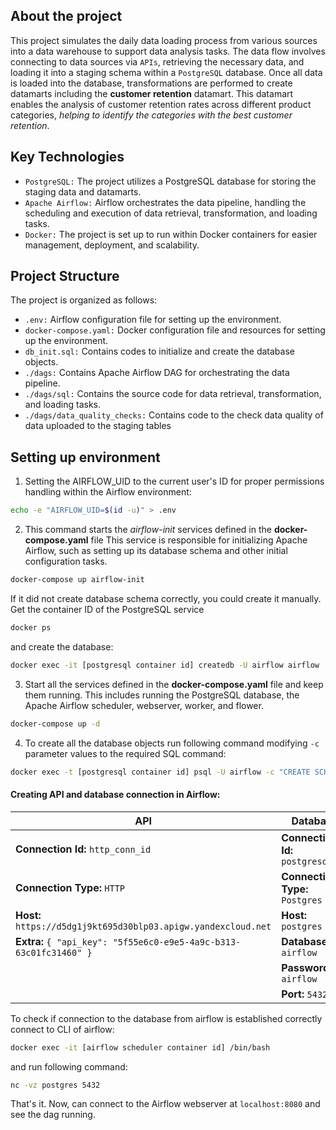 ##  About the project

This project simulates the daily data loading process from various sources into a data warehouse to support data analysis tasks. The data flow involves connecting to data sources via `APIs`, retrieving the necessary data, and loading it into a staging schema within a `PostgreSQL` database. Once all data is loaded into the database, transformations are performed to create datamarts including the **customer retention** datamart. This datamart enables the analysis of customer retention rates across different product categories, _helping to identify the categories with the best customer retention_.

##  Key Technologies

* `PostgreSQL:` The project utilizes a PostgreSQL database for storing the staging data and datamarts.
* `Apache Airflow:` Airflow orchestrates the data pipeline, handling the scheduling and execution of data retrieval, transformation, and loading tasks.
* `Docker:` The project is set up to run within Docker containers for easier management, deployment, and scalability.

## Project Structure

The project is organized as follows:

* `.env:` Airflow configuration file for setting up the environment.
* `docker-compose.yaml:` Docker configuration file and resources for setting up the environment.
* `db_init.sql:` Contains codes to initialize and  create the database objects.
* `./dags:` Contains Apache Airflow DAG for orchestrating the data pipeline.
* `./dags/sql:` Contains the source code for data retrieval, transformation, and loading tasks.
* `./dags/data_quality_checks:` Contains code to the check data quality of data uploaded to the staging tables

##   Setting up environment

1. Setting the AIRFLOW_UID to the current user's ID for proper permissions handling within the Airflow environment:
```bash 
echo -e "AIRFLOW_UID=$(id -u)" > .env
```

2. This command starts the _airflow-init_ services defined in the **docker-compose.yaml** file  This service is responsible for initializing Apache Airflow, such as setting up its database schema and other initial configuration tasks. 
```bash
docker-compose up airflow-init
```
If it did not create database schema correctly, you could create it manually. Get the container ID of the PostgreSQL service

```bash
docker ps
```
and create the database:

```bash
docker exec -it [postgresql container id] createdb -U airflow airflow
```
3. Start all the services defined in the **docker-compose.yaml** file and keep them running. This includes running the PostgreSQL database, the Apache Airflow scheduler, webserver, worker, and flower.
```bash
docker-compose up -d
```

4. To create all the database objects run following command modifying `-c` parameter values to the required SQL command:

```bash
docker exec -t [postgresql container id] psql -U airflow -c "CREATE SCHEMA staging;"
```

#### Creating API and database connection in Airflow:


| API                                                                 | Database                                                             |
|---------------------------------------------------------------------|----------------------------------------------------------------------|
| **Connection Id:** `http_conn_id`                                   | **Connection Id:** `postgresql_de`                                   |
| **Connection Type:** `HTTP`                                         | **Connection Type:** `Postgres`                                      |
| **Host:** `https://d5dg1j9kt695d30blp03.apigw.yandexcloud.net`      | **Host:** `postgres`                                                 |
| **Extra:** `{ "api_key": "5f55e6c0-e9e5-4a9c-b313-63c01fc31460" }`  | **Database:** `airflow`                                              |
|                                                                     | **Password:** `airflow`                                              |
|                                                                     | **Port:** `5432`                                                     |


To check if connection to the database from airflow is established correctly connect to CLI of airflow:
```bash
docker exec -it [airflow scheduler container id] /bin/bash
```
and run following command:
```bash
nc -vz postgres 5432
```

That's it. Now, can connect to the Airflow webserver at `localhost:8080` and see the dag running.

